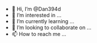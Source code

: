 - 👋 Hi, I’m @Dan394d
- 👀 I’m interested in ...
- 🌱 I’m currently learning ...
- 💞️ I’m looking to collaborate on ...
- 📫 How to reach me ...

<!---
Dan394d/Dan394d is a ✨ special ✨ repository because its `README.md` (this file) appears on your GitHub profile.
You can click the Preview link to take a look at your changes.
--->
